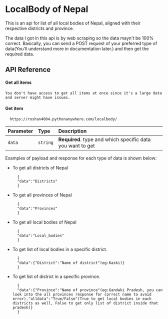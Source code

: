 
# LocalBody of Nepal

This is an api for list of all local bodies of Nepal, aligned with their respective districts and province.

The data I got in this api is by web scraping so the data mayn't be 100% correct.
Basically, you can send a POST request of your preferred type of data(You'll understand more in documentation later.) and then get the required data.


## API Reference

#### Get all items

```http
You don't have access to get all items at once since it's a large data and server might have issues. 
```

#### Get item

```https
  https://roshan4004.pythonanywhere.com/localbody/
```

| Parameter | Type     | Description                       |
| :-------- | :------- | :-------------------------------- |
| `data`      | `string` | **Required**. type and which specific data you want to get |

  Examples of payload and response for each type of data is shown below:
- To get all districts of Nepal  
  ```
    {
    "data":"Districts"
    }
  ```
- To get all provinces of Nepal
  ```
    {
    "data":"Provinces"
    }
  ```
- To get all local bodies of Nepal
  ```
    {
    "data":"Local_bodies"
    }
  ```
- To get list of local bodies in a specific district.
  ```
    {
    "data":{"District":"Name of district"(eg:Kaski)}
    }
  ```
- To get list of district in a specific province.
  ```
    {
    "data":{"Province":"Name of province"(eg:Gandaki Pradesh, you can look into the all provinces response for correct name to avoid error),"alldata":"True/False"(True to get local bodies in each districts as well, False to get only list of district inside that pradesh)}
    }
  ```

